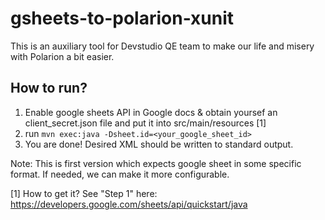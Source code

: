 # gsheets-to-polarion-xunit

This is an auxiliary tool for Devstudio QE team to make our life and misery with Polarion a bit easier.

## How to run?
1) Enable google sheets API in Google docs & obtain yoursef an client_secret.json file and put it into src/main/resources [1]
2) run `mvn exec:java -Dsheet.id=<your_google_sheet_id>`
3) You are done! Desired XML should be written to standard output.

Note:
This is first version which expects google sheet in some specific format. If needed, we can make it more configurable.


[1] How to get it? See "Step 1" here: https://developers.google.com/sheets/api/quickstart/java
